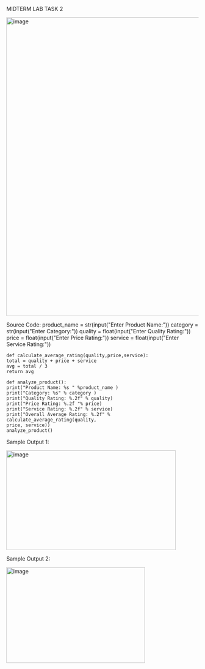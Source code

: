MIDTERM LAB TASK 2

<img width="744" height="780" alt="image" src="https://github.com/user-attachments/assets/7ecd8b12-e532-4ebd-a904-32db9029740a" />

Source Code:
    product_name = str(input("Enter Product Name:"))
    category = str(input("Enter Category:"))
    quality = float(input("Enter Quality Rating:"))
    price = float(input("Enter Price Rating:"))
    service = float(input("Enter Service Rating:"))
    
    def calculate_average_rating(quality,price,service):
    total = quality + price + service
    avg = total / 3
    return avg
    
    def analyze_product():
    print("Product Name: %s " %product_name )
    print("Category: %s" % category )
    print("Quality Rating: %.2f" % quality)
    print("Price Rating: %.2f "% price)
    print("Service Rating: %.2f" % service)
    print("Overall Average Rating: %.2f" % calculate_average_rating(quality,
    price, service))
    analyze_product()

Sample Output 1:

<img width="444" height="260" alt="image" src="https://github.com/user-attachments/assets/ad5e082a-e9f4-4279-b3f1-a7b0791ee8cc" />

Sample Output 2:

<img width="363" height="250" alt="image" src="https://github.com/user-attachments/assets/7588fd7b-9116-431f-91f2-2236d1409e0f" />
